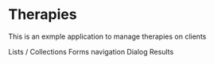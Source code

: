 # Therapies

This is an exmple application to manage therapies on clients

Lists / Collections
Forms navigation
Dialog Results
